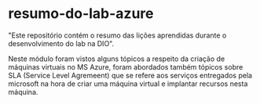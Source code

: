 # resumo-do-lab-azure
"Este repositório contém o resumo das lições aprendidas durante o desenvolvimento do lab na DIO".

Neste módulo foram vistos alguns tópicos a respeito da criação de máquinas virtuais no MS Azure, foram abordados também tópicos sobre SLA (Service Level Agremeent) que se refere aos serviços entregados pela microsoft na hora de criar uma máquina virtual e implantar recursos nesta máquina.
